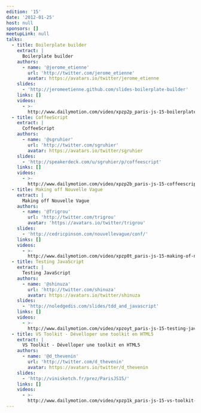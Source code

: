 ```yaml
---
edition: '15'
date: '2012-01-25'
host: null
sponsors: []
meetupLink: null
talks:
  - title: Boilerplate builder
    extract: |
      Boilerplate builder
    authors:
      - name: '@jerome_etienne'
        url: 'http://twitter.com/jerome_etienne'
        avatar: https://avatars.io/twitter/jerome_etienne
    slides:
      - 'http://jeromeetienne.github.com/slides-boilerplate-builder'
    links: []
    videos:
      - >-
        http://www.dailymotion.com/video/xpzp2p_paris-js-15-boilerplate-builder-jerome-etienne_tech
  - title: CoffeeScript
    extract: |
      CoffeeScript
    authors:
      - name: '@sgruhier'
        url: 'http://twitter.com/sgruhier'
        avatar: https://avatars.io/twitter/sgruhier
    slides:
      - 'http://speakerdeck.com/u/sgruhier/p/coffeescript'
    links: []
    videos:
      - >-
        http://www.dailymotion.com/video/xpzp2b_paris-js-15-coffeescript-sgruhier_tech
  - title: Making off Nouvelle Vague
    extract: |
      Making off Nouvelle Vague
    authors:
      - name: '@Trigrou'
        url: 'http://twitter.com/trigrou'
        avatar: 'https://avatars.io/twitter/trigrou'
    slides:
      - 'http://cedricpinson.com/nouvellevague/conf/'
    links: []
    videos:
      - >-
        http://www.dailymotion.com/video/xpzp0t_paris-js-15-making-of-nouvelle-vague-trigrou_tech
  - title: Testing JavaScript
    extract: |
      Testing JavaScript
    authors:
      - name: '@shinuza'
        url: 'http://twitter.com/shinuza'
        avatar: https://avatars.io/twitter/shinuza
    slides:
      - 'http://noledgedis.com/slides/tdd_and_javascript'
    links: []
    videos:
      - >-
        http://www.dailymotion.com/video/xpzoyt_paris-js-15-testing-javascript-shinuza_tech
  - title: VS Toolkit - Dévelloper une toolkit en HTML5
    extract: |
      VS Toolkit - Dévelloper une toolkit en HTML5
    authors:
      - name: '@d_thevenin'
        url: 'http://twitter.com/d_thevenin'
        avatar: https://avatars.io/twitter/d_thevenin
    slides:
      - 'http://vinisketch.fr/prez/ParisJS15/'
    links: []
    videos:
      - >-
        http://www.dailymotion.com/video/xpzp1k_paris-js-15-vs-toolkit-developper-une-toolkit-en-html5-d-thevenin_tech
---
```

